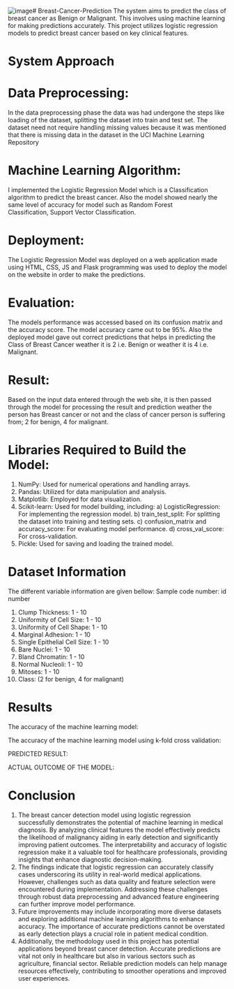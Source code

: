 ![image](https://github.com/sjaggi1/Breast-Cancer-Prediction/assets/144943702/88fd8568-0b9f-41e0-a944-e9c2698dad75)# Breast-Cancer-Prediction
The system aims to predict the class of breast cancer as Benign or Malignant. This involves using machine learning for making predictions accurately. This project utilizes logistic regression models to predict breast cancer based on key clinical features. 

# System Approach
  # Data Preprocessing:
  In the data preprocessing phase the data was had undergone the steps like loading of the dataset, splitting the dataset into train and test set. 
  The dataset need not require handling missing values because it was mentioned that there is missing data in the dataset in the UCI Machine Learning Repository
  # Machine Learning Algorithm:
  I implemented the Logistic Regression Model which is a Classification algorithm to predict the breast cancer. Also the model showed nearly the same level of accuracy for model such as Random Forest     
  Classification, Support Vector Classification.
  # Deployment:
  The Logistic Regression Model was deployed on a web application made using HTML, CSS, JS and Flask programming was used to deploy the model on the website in order to make the predictions. 
  # Evaluation:
  The models performance was accessed based on its confusion matrix and the accuracy score. The model accuracy came out to be 95%. 
  Also the deployed model gave out correct predictions that helps in predicting the Class of Breast Cancer weather it is 2 i.e. Benign or weather it is 4 i.e. Malignant.
  # Result:  
  Based on the input data entered through the web site, it is then passed through the model for processing the result and prediction weather the person has Breast cancer or not and the class of cancer person is 
  suffering from; 2 for benign, 4 for malignant. 

# Libraries Required to Build the Model:
1. NumPy: Used for numerical operations and handling arrays.
2. Pandas: Utilized for data manipulation and analysis.
3. Matplotlib: Employed for data visualization.
4. Scikit-learn: Used for model building, including:
    a) LogisticRegression: For implementing the regression model.
    b) train_test_split: For splitting the dataset into training and testing sets.
    c) confusion_matrix and accuracy_score: For evaluating model performance.
    d) cross_val_score: For cross-validation.
5. Pickle: Used for saving and loading the trained model.

# Dataset Information
The different variable information are given bellow:
   Sample code number:            id number
1. Clump Thickness:               1 - 10
2. Uniformity of Cell Size:       1 - 10
3. Uniformity of Cell Shape:      1 - 10
4. Marginal Adhesion:             1 - 10
5. Single Epithelial Cell Size:   1 - 10
6. Bare Nuclei:                   1 - 10
7. Bland Chromatin:               1 - 10
8. Normal Nucleoli:               1 - 10
9. Mitoses:                       1 - 10
10. Class:                        (2 for benign, 4 for malignant)

# Results
The accuracy of the machine learning model: 

The accuracy of the machine learning model using k-fold cross validation: 


PREDICTED RESULT:

ACTUAL OUTCOME OF THE MODEL: 






# Conclusion
1. The breast cancer detection model using logistic regression successfully demonstrates the potential of machine learning in medical diagnosis. By analyzing clinical features the model effectively predicts the likelihood of malignancy aiding in early detection and significantly improving patient outcomes. The interpretability and accuracy of logistic regression make it a valuable tool for healthcare professionals, providing insights that enhance diagnostic decision-making.
2. The findings indicate that logistic regression can accurately classify cases underscoring its utility in real-world medical applications. However, challenges such as data quality and feature selection were encountered during implementation. Addressing these challenges through robust data preprocessing and advanced feature engineering can further improve model performance.
3. Future improvements may include incorporating more diverse datasets and exploring additional machine learning algorithms to enhance accuracy. The importance of accurate predictions cannot be overstated as early detection plays a crucial role in patient medical condition.
4. Additionally, the methodology used in this project has potential applications beyond breast cancer detection. Accurate predictions are vital not only in healthcare but also in various sectors such as agriculture, financial sector. Reliable prediction models can help manage resources effectively, contributing to smoother operations and improved user experiences.


